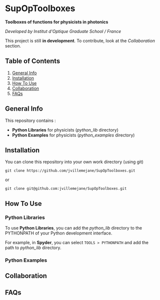 # SupOpToolboxes

**Toolboxes of functions for physicists in photonics**

*Developed by Institut d'Optique Graduate School / France*

This project is still **in development**. To contribute, look at the *Collaboration* section.

## Table of Contents
1. [General Info](#general-info)
2. [Installation](#installation)
3. [How To Use](#how-to-use)
4. [Collaboration](#collaboration)
5. [FAQs](#faqs)

## General Info

This repository contains :

- **Python Libraries** for physicists (*python_lib* directory)
- **Python Examples** for physicists (*python_examples* directory)

## Installation

You can clone this repository into your own work directory (using git) 
```
git clone https://github.com/jvillemejane/SupOpToolboxes.git
```

or

```
git clone git@github.com:jvillemejane/SupOpToolboxes.git
```

## How To Use

### Python Libraries

To use **Python Libraries**, you can add the *python_lib* directory to the PYTHONPATH of your Python development interface. 

For example, in **Spyder**, you can select `TOOLS > PYTHONPATH` and add the path to *python_lib* directory.

### Python Examples


## Collaboration


## FAQs
